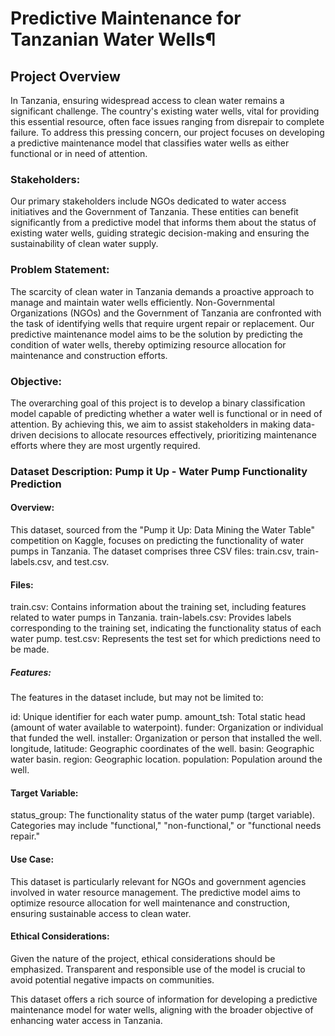 # Predictive Maintenance for Tanzanian Water Wells¶
## Project Overview
In Tanzania, ensuring widespread access to clean water remains a significant challenge. The country's existing water wells, vital for providing this essential resource, often face issues ranging from disrepair to complete failure. To address this pressing concern, our project focuses on developing a predictive maintenance model that classifies water wells as either functional or in need of attention.

### Stakeholders:
Our primary stakeholders include NGOs dedicated to water access initiatives and the Government of Tanzania. These entities can benefit significantly from a predictive model that informs them about the status of existing water wells, guiding strategic decision-making and ensuring the sustainability of clean water supply.

### Problem Statement:
The scarcity of clean water in Tanzania demands a proactive approach to manage and maintain water wells efficiently. Non-Governmental Organizations (NGOs) and the Government of Tanzania are confronted with the task of identifying wells that require urgent repair or replacement. Our predictive maintenance model aims to be the solution by predicting the condition of water wells, thereby optimizing resource allocation for maintenance and construction efforts.

### Objective:
The overarching goal of this project is to develop a binary classification model capable of predicting whether a water well is functional or in need of attention. By achieving this, we aim to assist stakeholders in making data-driven decisions to allocate resources effectively, prioritizing maintenance efforts where they are most urgently required.

### Dataset Description: Pump it Up - Water Pump Functionality Prediction
#### Overview:
This dataset, sourced from the "Pump it Up: Data Mining the Water Table" competition on Kaggle, focuses on predicting the functionality of water pumps in Tanzania. The dataset comprises three CSV files: train.csv, train-labels.csv, and test.csv.

#### Files:
train.csv: Contains information about the training set, including features related to water pumps in Tanzania.
train-labels.csv: Provides labels corresponding to the training set, indicating the functionality status of each water pump.
test.csv: Represents the test set for which predictions need to be made.
##### Features:
The features in the dataset include, but may not be limited to:

id: Unique identifier for each water pump.
amount_tsh: Total static head (amount of water available to waterpoint).
funder: Organization or individual that funded the well.
installer: Organization or person that installed the well.
longitude, latitude: Geographic coordinates of the well.
basin: Geographic water basin.
region: Geographic location.
population: Population around the well.
#### Target Variable:
status_group: The functionality status of the water pump (target variable). Categories may include "functional," "non-functional," or "functional needs repair."
#### Use Case:
This dataset is particularly relevant for NGOs and government agencies involved in water resource management. The predictive model aims to optimize resource allocation for well maintenance and construction, ensuring sustainable access to clean water.

#### Ethical Considerations:
Given the nature of the project, ethical considerations should be emphasized. Transparent and responsible use of the model is crucial to avoid potential negative impacts on communities.

This dataset offers a rich source of information for developing a predictive maintenance model for water wells, aligning with the broader objective of enhancing water access in Tanzania.
